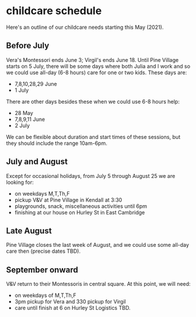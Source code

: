 # childcare schedule 

Here's an outline of our childcare needs starting this May (2021).

## Before July

Vera's Montessori ends June 3; Virgil's ends June 18.  Until Pine Village starts on 5 July, there will be some days where both Julia and I work and so we could use all-day (6-8 hours) care for one or two kids.  These days are:

  * 7,8,10,28,29 June
  * 1 July

There are other days besides these when we could use 6-8 hours help:
  * 28 May
  * 7,8,9,11 June
  * 2 July

We can be flexible about duration and start times of these sessions, but they should include the range 10am-6pm.

## July and August

Except for occasional holidays, from July 5 through August 25 we are looking for:
  * on weekdays M,T,Th,F
  * pickup V&V at Pine Village in Kendall at 3:30
  * playgrounds, snack, miscellaneous activities until 6pm
  * finishing at our house on Hurley St in East Cambridge


## Late August

Pine Village closes the last week of August, and we could use some all-day care then (precise dates TBD).

## September onward

V&V return to their Montessoris in central square.  At this point, we will need:
- on weekdays of M,T,Th,F
- 3pm pickup for Vera and 330 pickup for Virgil
- care until finish at 6 on Hurley St
Logistics TBD.
